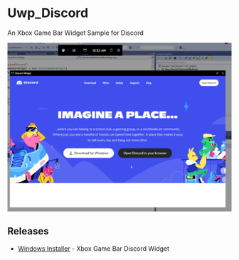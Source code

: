 # Uwp_Discord
An Xbox Game Bar Widget Sample for Discord

![image_1](images/image_1.png)

## Releases

* [Windows Installer](https://github.com/tgraupmann/Uwp_Discord/releases/tag/1.0.0) - Xbox Game Bar Discord Widget

